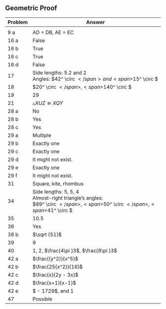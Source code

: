
## Geometric Proof


|Problem|Answer|
|-------|------|
|||
|9 a|AD = DB, AE = EC|
|16 a|False|
|16 b|True|
|16 c|True|
|16 d|False|
|17|Side lengths: 5.2 and 2<br>Angles: <span>$42^ \circ $</span> and <span>$15^ \circ $</span>|
|18|<span>$20^ \circ $</span>, <span>$140^ \circ $</span>|
|19|29|
|21|$\vartriangle XUZ \cong XQY$|
|28 a|No|
|28 b|Yes|
|28 c|Yes|
|29 a|Multiple|
|29 b|Exactly one|
|29 c|Exactly one|
|29 d|It might not exist.|
|29 e|Exactly one|
|29 f|It might not exist.|
|31|Square, kite, rhombus|
|34|Side lengths: 5, 5, 4<br>Almost-right triangle’s angles:<br><span>$89^ \circ $</span>, <span>$50^ \circ $</span>, <span>$41^ \circ $</span>|
|35|10.5|
|36|Yes|
|38 b|<span>$\sqrt {51}$</span>|
|39|9|
|40|1, 2, $\frac{4\pi }3$, $\frac{8\pi }3$|
|42 a|<span>$\frac{{y^2}}{x^5}$</span>|
|42 b|<span>$\frac{25{x^2}}{16}$</span>|
|42 c|<span>$\frac{x}{2y - 3x}$</span>|
|42 d|<span>$\frac{x+1}{x-1}$</span>|
|42 e|<span>$ - 1729$</span>, and 1|
|47|Possible|

